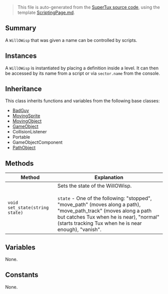 > This file is auto-generated from the [SuperTux source code](https://github.com/SuperTux/supertux/tree/master/src), using the template [ScriptingPage.md](https://github.com/SuperTux/wiki/tree/master/templates/ScriptingPage.md).

Summary
-------

A `WillOWisp` that was given a name can be controlled by scripts.

Instances
--------

A `WillOWisp` is instantiated by placing a definition inside a level. It can then be accessed by its name from a script or via `sector.name` from the console. 

Inheritance
--------

This class inherits functions and variables from the following base classes:
* [BadGuy](https://github.com/SuperTux/supertux/wiki/ScriptingBadGuy)
* [MovingSprite](https://github.com/SuperTux/supertux/wiki/ScriptingMovingSprite)
* [MovingObject](https://github.com/SuperTux/supertux/wiki/ScriptingMovingObject)
* [GameObject](https://github.com/SuperTux/supertux/wiki/ScriptingGameObject)
* CollisionListener
* Portable
* GameObjectComponent
* [PathObject](https://github.com/SuperTux/supertux/wiki/ScriptingPathObject)


Methods
-------

Method | Explanation
-------|-------
`void set_state(string state)` | Sets the state of the WillOWisp.<br /><br /> `state` - One of the following: "stopped", "move_path" (moves along a path), "move_path_track" (moves along a path but catches Tux when he is near), "normal" (starts tracking Tux when he is near enough), "vanish". 


Variables
---------

None.

Constants
---------

None.
